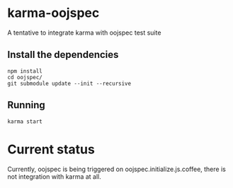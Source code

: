 # karma-oojspec
A tentative to integrate karma with oojspec test suite

## Install the dependencies

    npm install
    cd oojspec/
    git submodule update --init --recursive

## Running

    karma start

# Current status

Currently, oojspec is being triggered on oojspec.initialize.js.coffee, there is not integration with karma at all.
